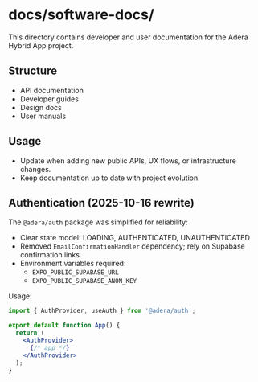 # docs/software-docs/

This directory contains developer and user documentation for the Adera Hybrid App project.

## Structure
- API documentation
- Developer guides
- Design docs
- User manuals

## Usage
- Update when adding new public APIs, UX flows, or infrastructure changes.
- Keep documentation up to date with project evolution.

## Authentication (2025-10-16 rewrite)

The `@adera/auth` package was simplified for reliability:
- Clear state model: LOADING, AUTHENTICATED, UNAUTHENTICATED
- Removed `EmailConfirmationHandler` dependency; rely on Supabase confirmation links
- Environment variables required:
  - `EXPO_PUBLIC_SUPABASE_URL`
  - `EXPO_PUBLIC_SUPABASE_ANON_KEY`

Usage:

```jsx
import { AuthProvider, useAuth } from '@adera/auth';

export default function App() {
  return (
    <AuthProvider>
      {/* app */}
    </AuthProvider>
  );
}
```